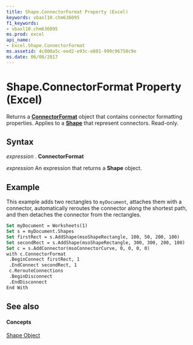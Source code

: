 ```yaml
---
title: Shape.ConnectorFormat Property (Excel)
keywords: vbaxl10.chm636095
f1_keywords:
- vbaxl10.chm636095
ms.prod: excel
api_name:
- Excel.Shape.ConnectorFormat
ms.assetid: 4c000a5c-eed2-e93c-e801-999c96750c9e
ms.date: 06/08/2017
---
```



# Shape.ConnectorFormat Property (Excel)

Returns a **[ConnectorFormat](connectorformat-object-excel.md)** object that contains connector formatting properties. Applies to a **[Shape](shape-object-excel.md)** that represent connectors. Read-only.


## Syntax

 _expression_ . **ConnectorFormat**

 _expression_ An expression that returns a **Shape** object.


## Example

This example adds two rectangles to  `myDocument`, attaches them with a connector, automatically reroutes the connector along the shortest path, and then detaches the connector from the rectangles.


```vb
Set myDocument = Worksheets(1) 
Set s = myDocument.Shapes 
Set firstRect = s.AddShape(msoShapeRectangle, 100, 50, 200, 100) 
Set secondRect = s.AddShape(msoShapeRectangle, 300, 300, 200, 100) 
Set c = s.AddConnector(msoConnectorCurve, 0, 0, 0, 0) 
with c.ConnectorFormat 
 .BeginConnect firstRect, 1 
 .EndConnect secondRect, 1 
 c.RerouteConnections 
 .BeginDisconnect 
 .EndDisconnect 
End With
```


## See also


#### Concepts


[Shape Object](shape-object-excel.md)

